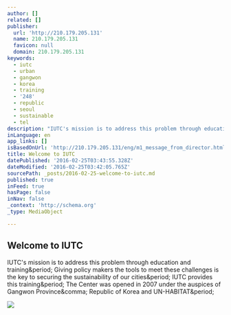 ```yaml
---
author: []
related: []
publisher:
  url: 'http://210.179.205.131'
  name: 210.179.205.131
  favicon: null
  domain: 210.179.205.131
keywords:
  - iutc
  - urban
  - gangwon
  - korea
  - training
  - '248'
  - republic
  - seoul
  - sustainable
  - tel
description: "IUTC's mission is to address this problem through education and training. Giving policy makers the tools to meet these challenges is the key to securing the sustainability of our cities. IUTC provides this training. The Center was opened in 2007 under the auspices of Gangwon Province, Republic of Korea and UN-HABITAT."
inLanguage: en
app_links: []
isBasedOnUrl: 'http://210.179.205.131/eng/m1_message_from_director.html'
title: Welcome to IUTC
datePublished: '2016-02-25T03:43:55.328Z'
dateModified: '2016-02-25T03:42:05.765Z'
sourcePath: _posts/2016-02-25-welcome-to-iutc.md
published: true
inFeed: true
hasPage: false
inNav: false
_context: 'http://schema.org'
_type: MediaObject

---
```

<article style=""><h1>Welcome to IUTC</h1><p>IUTC's mission is to address this problem through education and training&amp;period; Giving policy makers the tools to meet these challenges is the key to securing the sustainability of our cities&amp;period; IUTC provides this training&amp;period; The Center was opened in 2007 under the auspices of Gangwon Province&amp;comma; Republic of Korea and UN-HABITAT&amp;period;</p><img src="http://210.179.205.131/eng/images/introduction/Introduction_top_img1.jpg" /></article>